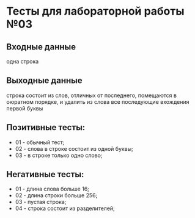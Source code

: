 # Тесты для лабораторной работы №03

## Входные данные
одна строка

## Выходные данные
строка состоит из слов, отличных от последнего, помещаются в оюратном порядке, и 
удалить из слова все последующие вхождения первой буквы

## Позитивные тесты:
- 01 - обычный тест;
- 02 - слова в строке состоит из одной буквы;
- 03 - в строке только одно слово;

## Негативные тесты:
- 01 - длина слова больше 16;
- 02 - длина строки больше 256;
- 03 - пустая строка;
- 04 - строка состоит из разделителей;